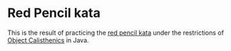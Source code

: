 Red Pencil kata
===============

This is the result of practicing the
[red pencil kata](http://stefanroock.wordpress.com/2011/03/04/red-pencil-code-kata/)
under the restrictions of
[Object Calisthenics](http://williamdurand.fr/2013/06/03/object-calisthenics/)
in Java.
